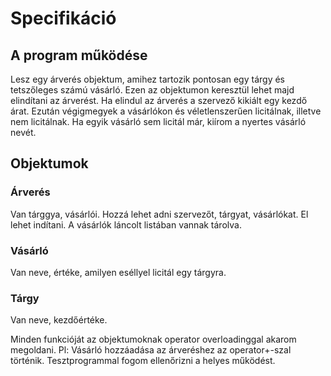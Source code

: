 # Specifikáció

## A program működése

Lesz egy árverés objektum, amihez tartozik pontosan egy tárgy és tetszőleges számú vásárló. Ezen az objektumon keresztül lehet majd elindítani az árverést. Ha elindul az árverés a szervező kikiált egy kezdő árat. Ezután végigmegyek a vásárlókon és véletlenszerűen licitálnak, illetve nem licitálnak. Ha egyik vásárló sem licitál már, kiírom a nyertes vásárló nevét.

## Objektumok

### Árverés

Van tárggya, vásárlói. Hozzá lehet adni szervezőt, tárgyat, vásárlókat. El lehet indítani. A vásárlók láncolt listában vannak tárolva.

### Vásárló

Van neve, értéke, amilyen eséllyel licitál egy tárgyra.

### Tárgy

Van neve, kezdőértéke.

Minden funkcióját az objektumoknak operator overloadinggal akarom megoldani. Pl: Vásárló hozzáadása az árveréshez az operator+-szal történik. Tesztprogrammal fogom ellenőrizni a helyes működést.
